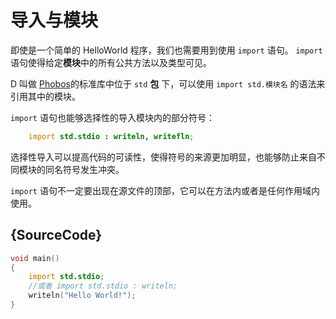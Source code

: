 # 导入与模块

即使是一个简单的 HelloWorld 程序，我们也需要用到使用 `import` 语句。
`import` 语句使得给定**模块**中的所有公共方法以及类型可见。

D 叫做 [Phobos](https://dlang.org/phobos/)的标准库中位于 `std` **包** 下，可以使用 `import std.模块名` 的语法来引用其中的模块。

`import` 语句也能够选择性的导入模块内的部分符号：
```d
    import std.stdio : writeln, writefln;
```
选择性导入可以提高代码的可读性，使得符号的来源更加明显，也能够防止来自不同模块的同名符号发生冲突。

`import` 语句不一定要出现在源文件的顶部，它可以在方法内或者是任何作用域内使用。

## {SourceCode}

```d
void main()
{
    import std.stdio;
    //或者 import std.stdio : writeln;
    writeln("Hello World!");
}
```
